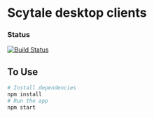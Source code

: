 # Scytale desktop clients

### Status
[![Build Status](https://travis-ci.org/cpapazaf/scytale-desktop-app.svg?branch=master)](https://travis-ci.org/cpapazaf/scytale-desktop-app)

## To Use

```bash
# Install dependencies
npm install
# Run the app
npm start
```
